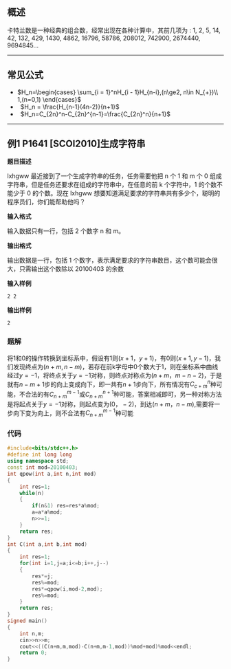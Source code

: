 ## 概述
卡特兰数是一种经典的组合数，经常出现在各种计算中，其前几项为 :
1, 2, 5, 14, 42, 132, 429, 1430, 4862, 16796, 58786, 208012, 742900, 2674440, 9694845…

---

## 常见公式
+   $H_n=\begin{cases}
        \sum_{i = 1}^nH_{i - 1}H_{n-i},(n\ge2, n\in N_{+})\\
        1,(n=0,1)
    \end{cases}$
+   &ensp;$H_n = \frac{H_{n-1}(4n-2)}{n+1}$
+   &ensp;$H_n=C_{2n}^n-C_{2n}^{n-1}=\frac{C_{2n}^n}{n+1}$

---

## 例1 P1641 [SCOI2010]生成字符串

**题目描述**

lxhgww 最近接到了一个生成字符串的任务，任务需要他把 n 个 1 和 m 个 0 组成字符串，但是任务还要求在组成的字符串中，在任意的前 k 个字符中，1 的个数不能少于 0 的个数。现在 lxhgww 想要知道满足要求的字符串共有多少个，聪明的程序员们，你们能帮助他吗？

**输入格式**

输入数据只有一行，包括 2 个数字 n 和 m。

**输出格式**

输出数据是一行，包括 1 个数字，表示满足要求的字符串数目，这个数可能会很大，只需输出这个数除以 20100403 的余数

**输入样例**

```
2 2
```

**输出样例**

```
2
```

### 题解

将1和0的操作转换到坐标系中，假设有1则$(x+1，y+1)$，有0则$(x+1,y-1)$，我们发现终点为$(n+m,n-m)$，若存在前k字母中0个数大于1，则在坐标系中曲线经过$y=-1$，将终点关于$y=-1$对称，则终点对称点为$(n+m，m-n-2)$，于是就有$n-m+1$步的向上变成向下，即一共有$n+1$步向下，所有情况有$C_{c+m}^n$种可能，不合法的有$C_{n+m}^{m-1}$或$C_{n+m}^{n+1}$种可能，答案相减即可，另一种对称方法是将起点关于$y=-1$对称，则起点变为$(0，-2)$，到达$(n+m，n-m)$,需要将一步向下变为向上，则不合法有$C_{n+m}^{m-1}$种可能

### 代码

```cpp
#include<bits/stdc++.h>  
#define int long long  
using namespace std;  
const int mod=20100403;  
int qpow(int a,int n,int mod)  
{  
    int res=1;  
    while(n)  
    {  
        if(n&1) res=res*a%mod;  
        a=a*a%mod;  
        n>>=1;  
    }  
    return res;  
}  
int C(int a,int b,int mod)  
{  
    int res=1;  
    for(int i=1,j=a;i<=b;i++,j--)  
    {  
        res*=j;  
        res%=mod;  
        res*=qpow(i,mod-2,mod);  
        res%=mod;  
    }  
    return res;  
}  
signed main()  
{  
    int n,m;  
    cin>>n>>m;  
    cout<<((C(n+m,m,mod)-C(n+m,m-1,mod))%mod+mod)%mod<<endl;  
    return 0;  
}  
```


    